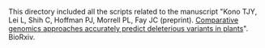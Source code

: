 This directory included all the scripts related to the manuscript "Kono TJY, Lei L, Shih C, Hoffman PJ, Morrell PL, Fay JC (preprint). [Comparative genomics approaches accurately predict deleterious variants in plants](https://www.biorxiv.org/content/early/2017/02/27/112318)". BioRxiv.
